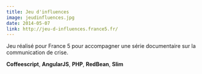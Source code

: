 ```yaml
---
title: Jeu d'influences
image: jeudinfluences.jpg
date: 2014-05-07
link: http://jeu-d-influences.france5.fr/
---
```


Jeu réalisé pour France 5 pour accompagner une série documentaire sur la communication de crise.  
  
**Coffeescript**, **AngularJS**, **PHP**, **RedBean**, **Slim**